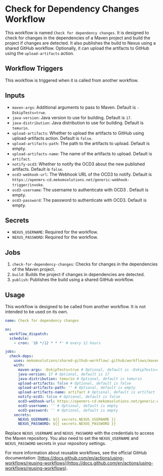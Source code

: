 # Check for Dependency Changes Workflow

This workflow is named `Check for dependency changes`. It is designed to check for changes in the dependencies of a Maven project and build the project if changes are detected. It also publishes the build to Nexus using a shared GitHub workflow. Optionally, it can upload the artifacts to GitHub using the `upload-artifacts` action.

## Workflow Triggers

This workflow is triggered when it is called from another workflow.

## Inputs

- `maven-args`: Additional arguments to pass to Maven. Default is `-DskipTests=true`.
- `java-version`: Java version to use for building. Default is `17`.
- `java-distribution`: Java distribution to use for building. Default is `temurin`.
- `upload-artifacts`: Whether to upload the artifacts to GitHub using upload-artifacts action. Default is `false`.
- `upload-artifacts-path`: The path to the artifacts to upload. Default is empty.
- `upload-artifacts-name`: The name of the artifacts to upload. Default is `artifact`.
- `notify-ocd3`: Whether to notify the OCD3 about the new published artifacts. Default is `false`.
- `ocd3-webhook-url`: The Webhook URL of the OCD3 to notify. Default is `https://openmrs-cd.mekomsolutions.net/generic-webhook-trigger/invoke`.
- `ocd3-username`: The username to authenticate with OCD3 . Default is empty.
- `ocd3-password`: The password to authenticate with OCD3. Default is empty.

## Secrets

- `NEXUS_USERNAME`: Required for the workflow.
- `NEXUS_PASSWORD`: Required for the workflow.

## Jobs

1. `check-for-dependency-changes`: Checks for changes in the dependencies of the Maven project.
2. `build`: Builds the project if changes in dependencies are detected.
3. `publish`: Publishes the build using a shared GitHub workflow.

## Usage

This workflow is designed to be called from another workflow. It is not intended to be used on its own.

```yaml
name: Check for dependency changes

on:
  workflow_dispatch:
  schedule:
    - cron: '10 */12 * * *' # every 12 hours

jobs:
  check-deps:
    uses: mekomsolutions/shared-github-workflow/.github/workflows/maven-check-deps-build-publish.yml@main
    with:
      maven-args: -DskipTests=true # Optional, default is -DskipTests=true
      java-version: 17 # Optional, default is 17
      java-distribution: temurin # Optional, default is temurin
      upload-artifacts: false # Optional, default is false
      upload-artifacts-path: '' # Optional, default is empty
      upload-artifacts-name: artifact # Optional, default is artifact
      notify-ocd3: false # Optional, default is false
      ocd3-webhook-url: https://openmrs-cd.mekomsolutions.net/generic-webhook-trigger/invoke # Optional
      ocd3-username: '' # Optional, default is empty
      ocd3-password: '' # Optional, default is empty
    secrets:
      NEXUS_USERNAME: ${{ secrets.NEXUS_USERNAME }}
      NEXUS_PASSWORD: ${{ secrets.NEXUS_PASSWORD }}
```

Replace `NEXUS_USERNAME` and `NEXUS_PASSWORD` with the credentials to access the Maven repository. You also need to set the `NEXUS_USERNAME` and `NEXUS_PASSWORD` secrets in your repository settings.

For more information about reusable workflows, see the official GitHub documentation: [https://docs.github.com/en/actions/using-workflows/reusing-workflows](https://docs.github.com/en/actions/using-workflows/reusing-workflows).
